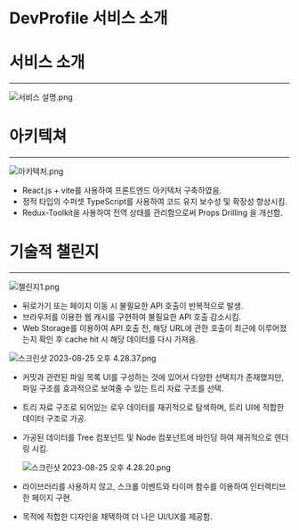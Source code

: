 # DevProfile 서비스 소개

# 서비스 소개

---

![서비스 설명.png](DevProfile%20%E1%84%89%E1%85%A5%E1%84%87%E1%85%B5%E1%84%89%E1%85%B3%20%E1%84%89%E1%85%A9%E1%84%80%E1%85%A2%2017b68f65c237438dbd00e55afc2c86c5/%25E1%2584%2589%25E1%2585%25A5%25E1%2584%2587%25E1%2585%25B5%25E1%2584%2589%25E1%2585%25B3_%25E1%2584%2589%25E1%2585%25A5%25E1%2586%25AF%25E1%2584%2586%25E1%2585%25A7%25E1%2586%25BC.png)

# 아키텍쳐

---

![아키텍처.png](DevProfile%20%E1%84%89%E1%85%A5%E1%84%87%E1%85%B5%E1%84%89%E1%85%B3%20%E1%84%89%E1%85%A9%E1%84%80%E1%85%A2%2017b68f65c237438dbd00e55afc2c86c5/%25E1%2584%258B%25E1%2585%25A1%25E1%2584%258F%25E1%2585%25B5%25E1%2584%2590%25E1%2585%25A6%25E1%2586%25A8%25E1%2584%258E%25E1%2585%25A5.png)

- React.js + vite를 사용하여 프론트엔드 아키텍처 구축하였음.
- 정적 타입의 수퍼셋 TypeScript를 사용하여 코드 유지 보수성 및 확장성 향상시킴.
- Redux-Toolkit을 사용하여 전역 상태를 관리함으로써 Props Drilling 을 개선함.

# 기술적 챌린지

---

![챌린지1.png](~/Desktop/챌린지1.png)

- 뒤로가기 또는 페이지 이동 시 불필요한 API 호출이 반복적으로 발생.
- 브라우저를 이용한 웹 캐시를 구현하여 불필요한 API 호출 감소시킴.
- Web Storage를 이용하여 API 호출 전, 해당 URL에 관한 호출이 최근에 이루어졌는지 확인 후 cache hit 시 해당 데이터를 다시 가져옴.

![스크린샷 2023-08-25 오후 4.28.37.png](DevProfile%20%E1%84%89%E1%85%A5%E1%84%87%E1%85%B5%E1%84%89%E1%85%B3%20%E1%84%89%E1%85%A9%E1%84%80%E1%85%A2%2017b68f65c237438dbd00e55afc2c86c5/%25E1%2584%2589%25E1%2585%25B3%25E1%2584%258F%25E1%2585%25B3%25E1%2584%2585%25E1%2585%25B5%25E1%2586%25AB%25E1%2584%2589%25E1%2585%25A3%25E1%2586%25BA_2023-08-25_%25E1%2584%258B%25E1%2585%25A9%25E1%2584%2592%25E1%2585%25AE_4.28.37.png)

- 커밋과 관련된 파일 목록 UI를 구성하는 것에 있어서 다양한 선택지가 존재했지만, 파일 구조를 효과적으로 보여줄 수 있는 트리 자료 구조를 선택.
- 트리 자료 구조로 되어있는 로우 데이터를 재귀적으로 탐색하며, 트리 UI에 적합한 데이터 구조로 가공.
- 가공된 데이터를 Tree 컴포넌트 및 Node 컴포넌트에 바인딩 하여 재귀적으로 렌더링 시킴.
    
    ![스크린샷 2023-08-25 오후 4.28.20.png](DevProfile%20%E1%84%89%E1%85%A5%E1%84%87%E1%85%B5%E1%84%89%E1%85%B3%20%E1%84%89%E1%85%A9%E1%84%80%E1%85%A2%2017b68f65c237438dbd00e55afc2c86c5/%25E1%2584%2589%25E1%2585%25B3%25E1%2584%258F%25E1%2585%25B3%25E1%2584%2585%25E1%2585%25B5%25E1%2586%25AB%25E1%2584%2589%25E1%2585%25A3%25E1%2586%25BA_2023-08-25_%25E1%2584%258B%25E1%2585%25A9%25E1%2584%2592%25E1%2585%25AE_4.28.20.png)
    
- 라이브러리를 사용하지 않고, 스크롤 이벤트와 타이머 함수를 이용하여 인터렉티브한 페이지 구현.
- 목적에 적합한 디자인을 채택하여 더 나은 UI/UX를 제공함.
